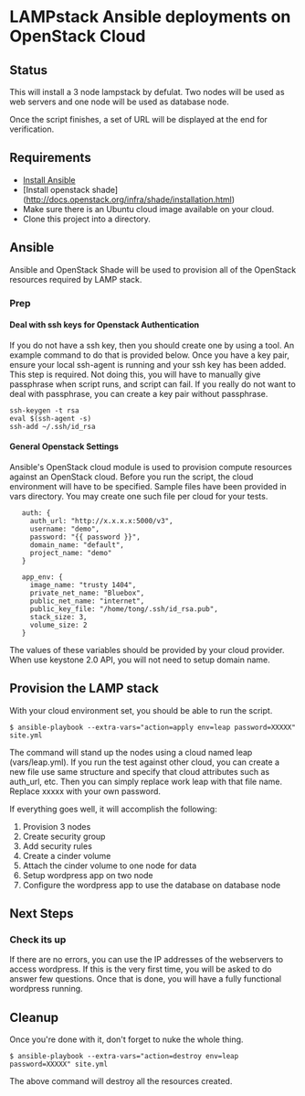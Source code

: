 # LAMPstack Ansible deployments on OpenStack Cloud

## Status

This will install a 3 node lampstack by defulat. Two nodes will be used as
web servers and one node will be used as database node.

Once the script finishes, a set of URL will be displayed at the end for
verification.

## Requirements

- [Install Ansible](http://docs.ansible.com/ansible/intro_installation.html)
- [Install openstack shade] (http://docs.openstack.org/infra/shade/installation.html)
- Make sure there is an Ubuntu cloud image available on your cloud.
- Clone this project into a directory.

## Ansible

Ansible and OpenStack Shade will be used to provision all of the OpenStack
resources required by LAMP stack.

### Prep

#### Deal with ssh keys for Openstack Authentication

If you do not have a ssh key, then you should create one by using a tool.
An example command to do that is provided below. Once you have a key pair,
ensure your local ssh-agent is running and your ssh key has been added.
This step is required. Not doing this, you will have to manually give
passphrase when script runs, and script can fail. If you really do not want
to deal with passphrase, you can create a key pair without passphrase.

```
ssh-keygen -t rsa
eval $(ssh-agent -s)
ssh-add ~/.ssh/id_rsa

```

#### General Openstack Settings

Ansible's OpenStack cloud module is used to provision compute resources
against an OpenStack cloud. Before you run the script, the cloud environment
will have to be specified. Sample files have been provided in vars directory.
You may create one such file per cloud for your tests.

       auth: {
         auth_url: "http://x.x.x.x:5000/v3",
         username: "demo",
         password: "{{ password }}",
         domain_name: "default",
         project_name: "demo"
       }

       app_env: {
         image_name: "trusty 1404",
         private_net_name: "Bluebox",
         public_net_name: "internet",
         public_key_file: "/home/tong/.ssh/id_rsa.pub",
         stack_size: 3,
         volume_size: 2
       }


The values of these variables should be provided by your cloud provider. When
use keystone 2.0 API, you will not need to setup domain name.


## Provision the LAMP stack

With your cloud environment set, you should be able to run the script.

```
$ ansible-playbook --extra-vars="action=apply env=leap password=XXXXX" site.yml
```

The command will stand up the nodes using a cloud named leap (vars/leap.yml).
If you run the test against other cloud, you can create a new file use same
structure and specify that cloud attributes such as auth_url, etc. Then you
can simply replace work leap with that file name. Replace xxxxx with your
own password.

If everything goes well, it will accomplish the following:

1. Provision 3 nodes
2. Create security group
3. Add security rules
4. Create a cinder volume
5. Attach the cinder volume to one node for data
6. Setup wordpress app on two node
7. Configure the wordpress app to use the database on database node


## Next Steps

### Check its up

If there are no errors, you can use the IP addresses of the webservers to
access wordpress. If this is the very first time, you will be asked to do
answer few questions. Once that is done, you will have a fully functional
wordpress running.

## Cleanup

Once you're done with it, don't forget to nuke the whole thing.

```
$ ansible-playbook --extra-vars="action=destroy env=leap password=XXXXX" site.yml
```

The above command will destroy all the resources created.
